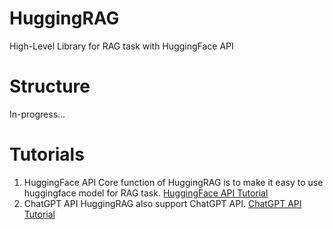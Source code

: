 # HuggingRAG
High-Level Library for RAG task with HuggingFace API

# Structure
In-progress...

# Tutorials
1. HuggingFace API
Core function of HuggingRAG is to make it easy to use huggingface model for RAG task.
[HuggingFace API Tutorial](https://colab.research.google.com/drive/1B56CaYywB1FZUp2a566i8bOyoLvvPnd8?usp=sharing)
2. ChatGPT API
HuggingRAG also support ChatGPT API.
[ChatGPT API Tutorial](https://colab.research.google.com/drive/1oZLkRW4YYqHPSXXM3XJWoXMeWhPyxIa2?usp=sharing)